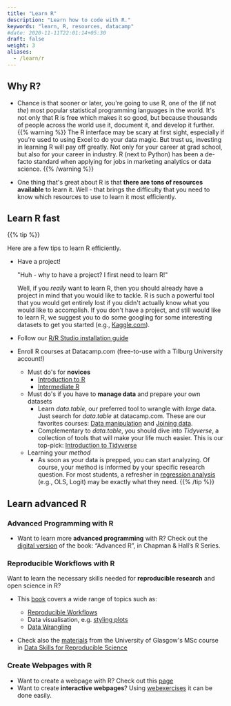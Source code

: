```yaml
---
title: "Learn R"
description: "Learn how to code with R."
keywords: "learn, R, resources, datacamp"
#date: 2020-11-11T22:01:14+05:30
draft: false
weight: 3
aliases:
  - /learn/r
---
```

## Why R?

- Chance is that sooner or later, you're going to use R, one of the (if not *the*) most popular statistical
programming languages in the world. It's not only that R is free which makes
it so good, but because thousands of people across the world use it, document it, and
develop it further.
  {{% warning %}}
  The R interface may be scary at first sight, especially if you're used to using Excel to do your data magic. But trust us, investing in learning R will pay off greatly. Not only for your career at grad school, but also for your career in industry. R (next to Python) has been a de-facto standard when applying for jobs in marketing analytics or data science.
  {{% /warning %}}

 - One thing that's great about R is that **there are tons of resources available**
to learn it. Well - that brings the difficulty that you need to know which
resources to use to learn it most efficiently.



## **Learn R fast**
{{% tip %}}


Here are a few tips to learn R efficiently.

- Have a project!

  "Huh - why to have a project? I first need to learn R!"

  Well, if you *really* want to learn R, then you should already have a project in mind that you would like to tackle. R is such a powerful tool that you would get entirely lost if you didn't actually know what you would like to accomplish.
  If you don't have a project, and still would like to learn R, we suggest you to do some googling for some interesting datasets to get you started (e.g., [Kaggle.com](https://www.kaggle.com)).

- Follow our [R/R Studio installation guide](/building-blocks/configure-your-computer/statistics-and-computation/r/)
- Enroll R courses at Datacamp.com (free-to-use with a Tilburg University account!)
  - Must do's for **novices**
      - [Introduction to R](https://www.datacamp.com/courses/free-introduction-to-r)
      - [Intermediate R](https://www.datacamp.com/courses/intermediate-r)
  - Must do's if you have to **manage data** and prepare your own datasets
      - Learn *data.table*, our preferred tool to wrangle with *large* data. Just
      search for *data.table* at datacamp.com. These are our favorites courses: [Data manipulation](https://www.datacamp.com/courses/data-manipulation-in-r-with-datatable) and [Joining data](https://www.datacamp.com/courses/joining-data-in-r-with-datatable).
      - Complementary to *data.table*, you should dive into *Tidyverse*, a collection of tools that will make your life much easier. This is our top-pick: [Introduction to Tidyverse](https://www.datacamp.com/courses/introduction-to-the-tidyverse)
  - Learning your *method*
      - As soon as your data is prepped, you can start analyzing. Of course, your method is informed by your specific research question. For most students, a refresher in [regression analysis](https://www.datacamp.com/courses/multiple-and-logistic-regression) (e.g., OLS, Logit) may be exactly what they need.
{{% /tip %}}

## Learn advanced R

### Advanced Programming with R
- Want to learn more **advanced programming** with R? Check out the [digital version](https://adv-r.hadley.nz/index.html) of the book: “Advanced R”, in Chapman & Hall’s R Series.

### Reproducible Workflows with R
Want to learn the necessary skills needed for **reproducible research** and open science in R?

- This [book](https://psyteachr.github.io/reprores-v2/index.html) covers a wide range of topics such as:

  - [Reproducible Workflows](https://psyteachr.github.io/reprores-v2/repro.html)
  - Data visualisation, e.g. [styling plots](https://psyteachr.github.io/reprores-v2/plotstyle.html)
  - [Data Wrangling](https://psyteachr.github.io/reprores-v2/dplyr.html)

- Check also the [materials](https://github.com/debruine/msc-data-skills) from  the University of Glasgow's MSc course in [Data Skills for Reproducible Science](https://psyteachr.github.io/msc-data-skills/index.html)

### Create Webpages with R
- Want to create a webpage with R? Check out this [page](https://debruine.github.io/tutorials/webpages.html)
- Want to create **interactive webpages**? Using  [webexercises](https://debruine.github.io/webexercises/) it can be done easily.
